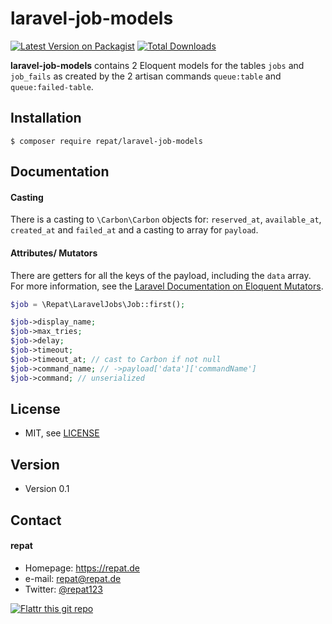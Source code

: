 # laravel-job-models
[![Latest Version on Packagist](https://img.shields.io/packagist/v/repat/laravel-job-models.svg?style=flat-square)](https://packagist.org/packages/repat/laravel-job-models)
[![Total Downloads](https://img.shields.io/packagist/dt/repat/laravel-job-models.svg?style=flat-square)](https://packagist.org/packages/repat/laravel-job-models)

**laravel-job-models** contains 2 Eloquent models for the tables `jobs` and `job_fails` as created by the 2 artisan commands `queue:table` and `queue:failed-table`.

## Installation
`$ composer require repat/laravel-job-models`

## Documentation

#### Casting
There is a casting to `\Carbon\Carbon` objects for: `reserved_at`, `available_at`, `created_at` and `failed_at` and a casting to array for `payload`.

#### Attributes/ Mutators
There are getters for all the keys of the payload, including the `data` array. For more information, see the [Laravel Documentation on Eloquent Mutators](https://laravel.com/docs/5.8/eloquent-mutators).

```php
$job = \Repat\LaravelJobs\Job::first();

$job->display_name;
$job->max_tries;
$job->delay;
$job->timeout;
$job->timeout_at; // cast to Carbon if not null
$job->command_name; // ->payload['data']['commandName']
$job->command; // unserialized
```

## License
* MIT, see [LICENSE](https://github.com/repat/laravel-job-models/blob/master/LICENSE)

## Version
* Version 0.1

## Contact
#### repat
* Homepage: https://repat.de
* e-mail: repat@repat.de
* Twitter: [@repat123](https://twitter.com/repat123 "repat123 on twitter")

[![Flattr this git repo](http://api.flattr.com/button/flattr-badge-large.png)](https://flattr.com/submit/auto?user_id=repat&url=https://github.com/repat/laravel-job-models&title=laravel-job-models&language=&tags=github&category=software)
